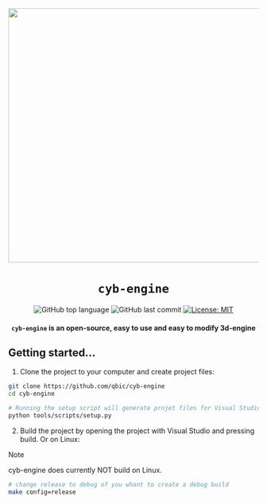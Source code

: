 <div align="center">
<img src="https://github.com/qbic/cyb-engine-resources/blob/main/cyb-engine-2024.03.png" width="512">
  
# `cyb-engine`
  
![GitHub top language](https://img.shields.io/github/languages/top/qbic/cyb-engine)
![GitHub last commit](https://img.shields.io/github/last-commit/qbic/cyb-engine)
[![License: MIT](https://img.shields.io/badge/License-MIT-green.svg)](https://opensource.org/licenses/MIT)

<p class="align center">
<h4><code>cyb-engine</code> is an open-source, easy to use and easy to modify 3d-engine</h4>
</p>
</div>

## Getting started...
1. Clone the project to your computer and create project files:
```bash
git clone https://github.com/qbic/cyb-engine
cd cyb-engine

# Running the setup script will generate projet files for Visual Studio 2022 on Windows and GMake build files on Linux.
python tools/scripts/setup.py
```

2. Build the project by opening the project with Visual Studio and pressing build.
Or on Linux:
> [!NOTE]  
> cyb-engine does currently NOT build on Linux.
```bash
# change release to debug of you whant to create a debug build
make config=release
```


